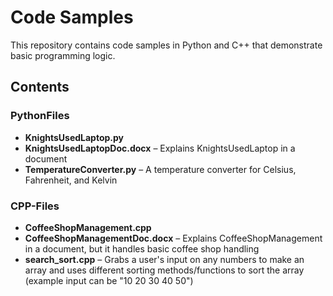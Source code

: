 # Code Samples

This repository contains code samples in Python and C++ that demonstrate basic programming logic.

## Contents

### PythonFiles
- **KnightsUsedLaptop.py**
- **KnightsUsedLaptopDoc.docx** – Explains KnightsUsedLaptop in a document
- **TemperatureConverter.py** – A temperature converter for Celsius, Fahrenheit, and Kelvin

### CPP-Files
- **CoffeeShopManagement.cpp**
- **CoffeeShopManagementDoc.docx** – Explains CoffeeShopManagement in a document, but it handles basic coffee shop handling
- **search_sort.cpp** – Grabs a user's input on any numbers to make an array and uses different sorting methods/functions to sort the array (example input can be "10 20 30 40 50")
